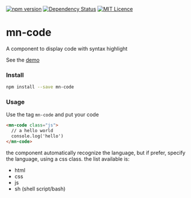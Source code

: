 [![npm version](https://badge.fury.io/js/mn-layout.svg)](https://badge.fury.io/js/mn-layout)
[![Dependency Status](https://gemnasium.com/badges/github.com/minimalist-components/mn-code.svg)](https://gemnasium.com/github.com/minimalist-components/mn-code)
[![MIT Licence](https://badges.frapsoft.com/os/mit/mit.svg?v=103)](https://opensource.org/licenses/mit-license.php)   

# mn-code

A component to display code with syntax highlight

See the [demo](https://minimalist-components.github.io/mn-code/)

<!-- [![preview demo](https://raw.githubusercontent.com/minimalist-components/mn-code/master/sources/example/mn-code.gif)](http://codepen.io/darlanmendonca/full/akgXQq)  -->

### Install

```sh
npm install --save mn-code
```

### Usage

Use the tag `mn-code` and put your code

```html
<mn-code class="js">
  // a hello world
  console.log('hello')
</mn-code>
```

the component automatically recognize the language, but if prefer, specify the language, using a css class.
the list available is:

- html
- css 
- js
- sh (shell script/bash)
